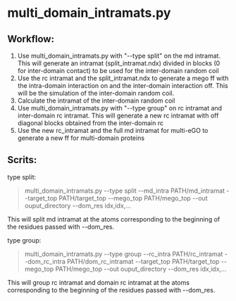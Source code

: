 # multi_domain_intramats.py

## Workflow:

1) Use multi_domain_intramats.py with "--type split" on the md intramat. This will generate an intramat (split_intramat.ndx) divided in blocks (0 for inter-domain contact) to be used for the inter-domain random coil
2) Use the rc intramat and the split_intramat.ndx to generate a mego ff with the intra-domain interaction on and the inter-domain interaction off. This will be the simulation of the inter-domain random coil.
3) Calculate the intramat of the inter-domain random coil
4) Use multi_domain_intramats.py with "--type group" on rc intramat and inter-domain rc intramat. This will generate a new rc intramat with off diagonal blocks obtained from the inter-domain rc
5) Use the new rc_intramat and the full md intramat for multi-eGO to generate a new ff for multi-domain proteins


## Scrits:

type split:

> multi_domain_intramats.py --type split --md_intra PATH/md_intramat --target_top PATH/target_top --mego_top PATH/mego_top --out ouput_directory --dom_res idx,idx,...

This will split md intramat at the atoms corresponding to the beginning of the residues passed with --dom_res.


type group:

> multi_domain_intramats.py --type group --rc_intra PATH/rc_intramat --dom_rc_intra PATH/dom_rc_intramat --target_top PATH/target_top --mego_top PATH/mego_top --out ouput_directory --dom_res idx,idx,...

This will group rc intramat and domain rc intramat at the atoms corresponding to the beginning of the residues passed with --dom_res.
